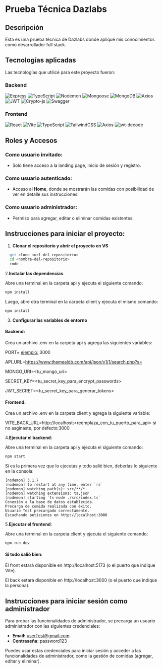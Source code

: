 # Prueba Técnica Dazlabs

## Descripción

Esta es una prueba técnica de Dazlabs donde apliqué mis conocimientos como desarrollador full stack.

## Tecnologías aplicadas
Las tecnologías que utilicé para este proyecto fueron:

### Backend
![Express](https://img.shields.io/badge/Express-000000?style=for-the-badge&logo=express&logoColor=white)
![TypeScript](https://img.shields.io/badge/TypeScript-007ACC?style=for-the-badge&logo=typescript&logoColor=white)
![Nodemon](https://img.shields.io/badge/Nodemon-76D04B?style=for-the-badge&logo=nodemon&logoColor=white)
![Mongoose](https://img.shields.io/badge/Mongoose-880E4F?style=for-the-badge&logo=mongoose&logoColor=white)
![MongoDB](https://img.shields.io/badge/MongoDB-47A248?style=for-the-badge&logo=mongodb&logoColor=white)
![Axios](https://img.shields.io/badge/Axios-5A29E4?style=for-the-badge&logo=axios&logoColor=white)
![JWT](https://img.shields.io/badge/JWT-000000?style=for-the-badge&logo=jsonwebtokens&logoColor=white)
![Crypto-js](https://img.shields.io/badge/Crypto--js-9B59B6?style=for-the-badge&logo=crypto&logoColor=white)
![Swagger](https://img.shields.io/badge/Swagger-85EA2D?style=for-the-badge&logo=swagger&logoColor=white)

### Frontend
![React](https://img.shields.io/badge/React-61DAFB?style=for-the-badge&logo=react&logoColor=white)
![Vite](https://img.shields.io/badge/Vite-646CFF?style=for-the-badge&logo=vite&logoColor=white)
![TypeScript](https://img.shields.io/badge/TypeScript-007ACC?style=for-the-badge&logo=typescript&logoColor=white)
![TailwindCSS](https://img.shields.io/badge/TailwindCSS-06B6D4?style=for-the-badge&logo=tailwindcss&logoColor=white)
![Axios](https://img.shields.io/badge/Axios-5A29E4?style=for-the-badge&logo=axios&logoColor=white)
![jwt-decode](https://img.shields.io/badge/jwt--decode-FF5C6A?style=for-the-badge&logo=jwt&logoColor=white)

## Roles y Accesos

### Como usuario invitado:
- Solo tiene acceso a la landing page, inicio de sesión y registro.

### Como usuario autenticado:
- Acceso al **Home**, donde se mostrarán las comidas con posibilidad de ver en detalle sus instrucciones.

### Como usuario administrador:
- Permiso para agregar, editar o eliminar comidas existentes.

## Instrucciones para iniciar el proyecto:

1. **Clonar el repositorio y abrir el proyecto en VS**
 ```bash
   git clone <url-del-repositorio>
   cd <nombre-del-repositorio>
   code .
   ```
2.**Instalar las dependencias**

Abre una terminal en la carpeta api y ejecuta el siguiente comando:
```bash
npm install
```
Luego, abre otra terminal en la carpeta client y ejecuta el mismo comando:
```bash
npm install
```
3. **Configurar las variables de entorno**

#### Backend:
 Crea un archivo .env en la carpeta api y agrega las siguientes variables:

PORT= <ejemplo:> 3000

API_URL=https://www.themealdb.com/api/json/v1/1/search.php?s=

MONGO_URI=<tu_mongo_uri>

SECRET_KEY=<tu_secret_key_para_encrypt_passwords>

JWT_SECRET=<tu_secret_key_para_generar_tokens>

#### Frontend:
   Crea un archivo .env en la carpeta client y agrega la siguiente variable:

VITE_BACK_URL=http://localhost:<reemplaza_con_tu_puerto_para_api>   si no asginaste, por defecto:3000

4.**Ejecutar el backend**:

 Abre una terminal en la carpeta api y ejecuta el siguiente comando:
```bash
npm start
```
Si es la primera vez que lo ejecutas y todo salió bien, deberías lo siguiente en la consola:
```
[nodemon] 3.1.7
[nodemon] to restart at any time, enter `rs`
[nodemon] watching path(s): src/**/*
[nodemon] watching extensions: ts,json
[nodemon] starting `ts-node ./src/index.ts`
Conexión a la base de datos establecida.
Precarga de comida realizada con éxito.
Usuario Test precargado correctamente.
Escuchando peticiones en http://localhost:3000
```

5.**Ejecutar el frontend**:

Abre una terminal en la carpeta client y ejecuta el siguiente comando:
```bash
npm run dev
```
#### Si todo salió bien:
El front estará disponible en http://localhost:5173 (o el puerto que indique Vite).

El back estará disponible en http://localhost:3000 (o el puerto que indique la persona).

## Instrucciones para iniciar sesión como administrador

Para probar las funcionalidades de administrador, se precarga un usuario administrador con las siguientes credenciales:

- **Email:** userTest@gmail.com
- **Contraseña:** password123

Puedes usar estas credenciales para iniciar sesión y acceder a las funcionalidades de administrador, como la gestión de comidas (agregar, editar y eliminar).





